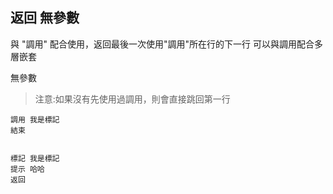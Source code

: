 ## 返回 無參數
與 "調用" 配合使用，返回最後一次使用"調用"所在行的下一行
可以與調用配合多層嵌套

無參數

> 注意:如果沒有先使用過調用，則會直接跳回第一行

```
調用 我是標記
結束


標記 我是標記
提示 哈哈
返回


```